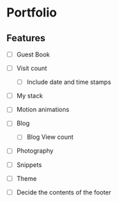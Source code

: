 # Portfolio

## Features
- [ ] Guest Book
- [ ] Visit count
  - [ ] Include date and time stamps
- [ ] My stack
- [ ] Motion animations
- [ ] Blog
  - [ ] Blog View count
- [ ] Photography
- [ ] Snippets
- [ ] Theme
- [ ] Decide the contents of the footer

